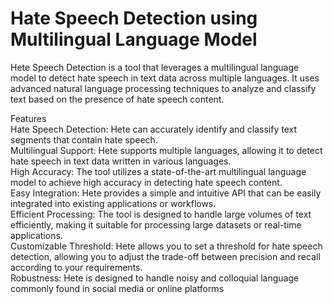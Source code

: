 <h1>Hate Speech Detection using Multilingual Language Model</h1>

Hete Speech Detection is a tool that leverages a multilingual language model to detect hate speech in text data across multiple languages. It uses advanced natural language processing techniques to analyze and classify text based on the presence of hate speech content. <br/>

Features <br/>
Hate Speech Detection: Hete can accurately identify and classify text segments that contain hate speech.<br />
Multilingual Support: Hete supports multiple languages, allowing it to detect hate speech in text data written in various languages.<br />
High Accuracy: The tool utilizes a state-of-the-art multilingual language model to achieve high accuracy in detecting hate speech content.<br />
Easy Integration: Hete provides a simple and intuitive API that can be easily integrated into existing applications or workflows.<br />
Efficient Processing: The tool is designed to handle large volumes of text efficiently, making it suitable for processing large datasets or real-time applications.<br />
Customizable Threshold: Hete allows you to set a threshold for hate speech detection, allowing you to adjust the trade-off between precision and recall according to your requirements.<br />
Robustness: Hete is designed to handle noisy and colloquial language commonly found in social media or online platforms<br />

